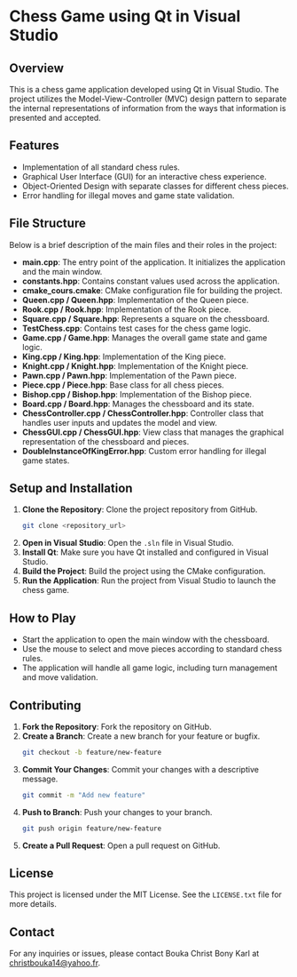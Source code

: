 # Chess Game using Qt in Visual Studio

## Overview
This is a chess game application developed using Qt in Visual Studio. The project utilizes the Model-View-Controller (MVC) design pattern to separate the internal representations of information from the ways that information is presented and accepted.

## Features
- Implementation of all standard chess rules.
- Graphical User Interface (GUI) for an interactive chess experience.
- Object-Oriented Design with separate classes for different chess pieces.
- Error handling for illegal moves and game state validation.

## File Structure
Below is a brief description of the main files and their roles in the project:

- **main.cpp**: The entry point of the application. It initializes the application and the main window.
- **constants.hpp**: Contains constant values used across the application.
- **cmake_cours.cmake**: CMake configuration file for building the project.
- **Queen.cpp / Queen.hpp**: Implementation of the Queen piece.
- **Rook.cpp / Rook.hpp**: Implementation of the Rook piece.
- **Square.cpp / Square.hpp**: Represents a square on the chessboard.
- **TestChess.cpp**: Contains test cases for the chess game logic.
- **Game.cpp / Game.hpp**: Manages the overall game state and game logic.
- **King.cpp / King.hpp**: Implementation of the King piece.
- **Knight.cpp / Knight.hpp**: Implementation of the Knight piece.
- **Pawn.cpp / Pawn.hpp**: Implementation of the Pawn piece.
- **Piece.cpp / Piece.hpp**: Base class for all chess pieces.
- **Bishop.cpp / Bishop.hpp**: Implementation of the Bishop piece.
- **Board.cpp / Board.hpp**: Manages the chessboard and its state.
- **ChessController.cpp / ChessController.hpp**: Controller class that handles user inputs and updates the model and view.
- **ChessGUI.cpp / ChessGUI.hpp**: View class that manages the graphical representation of the chessboard and pieces.
- **DoubleInstanceOfKingError.hpp**: Custom error handling for illegal game states.

## Setup and Installation
1. **Clone the Repository**: Clone the project repository from GitHub.
   ```sh
   git clone <repository_url>
   ```
2. **Open in Visual Studio**: Open the `.sln` file in Visual Studio.
3. **Install Qt**: Make sure you have Qt installed and configured in Visual Studio.
4. **Build the Project**: Build the project using the CMake configuration.
5. **Run the Application**: Run the project from Visual Studio to launch the chess game.

## How to Play
- Start the application to open the main window with the chessboard.
- Use the mouse to select and move pieces according to standard chess rules.
- The application will handle all game logic, including turn management and move validation.

## Contributing
1. **Fork the Repository**: Fork the repository on GitHub.
2. **Create a Branch**: Create a new branch for your feature or bugfix.
   ```sh
   git checkout -b feature/new-feature
   ```
3. **Commit Your Changes**: Commit your changes with a descriptive message.
   ```sh
   git commit -m "Add new feature"
   ```
4. **Push to Branch**: Push your changes to your branch.
   ```sh
   git push origin feature/new-feature
   ```
5. **Create a Pull Request**: Open a pull request on GitHub.

## License
This project is licensed under the MIT License. See the `LICENSE.txt` file for more details.

## Contact
For any inquiries or issues, please contact Bouka Christ Bony Karl at christbouka14@yahoo.fr.
